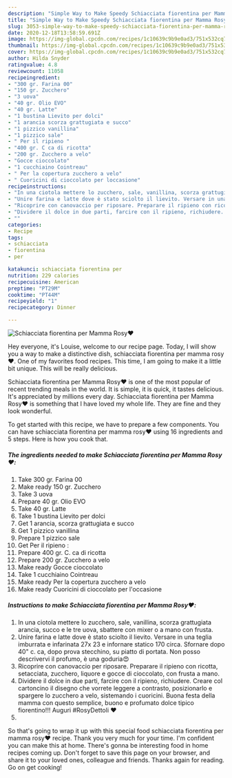```yaml
---
description: "Simple Way to Make Speedy Schiacciata fiorentina per Mamma Rosy❤️"
title: "Simple Way to Make Speedy Schiacciata fiorentina per Mamma Rosy❤️"
slug: 3053-simple-way-to-make-speedy-schiacciata-fiorentina-per-mamma-rosy
date: 2020-12-18T13:58:59.691Z
image: https://img-global.cpcdn.com/recipes/1c10639c9b9e0ad3/751x532cq70/schiacciata-fiorentina-per-mamma-rosy❤️-recipe-main-photo.jpg
thumbnail: https://img-global.cpcdn.com/recipes/1c10639c9b9e0ad3/751x532cq70/schiacciata-fiorentina-per-mamma-rosy❤️-recipe-main-photo.jpg
cover: https://img-global.cpcdn.com/recipes/1c10639c9b9e0ad3/751x532cq70/schiacciata-fiorentina-per-mamma-rosy❤️-recipe-main-photo.jpg
author: Hilda Snyder
ratingvalue: 4.8
reviewcount: 11058
recipeingredient:
- "300 gr. Farina 00"
- "150 gr. Zucchero"
- "3 uova"
- "40 gr. Olio EVO"
- "40 gr. Latte"
- "1 bustina Lievito per dolci"
- "1 arancia scorza grattugiata e succo"
- "1 pizzico vanillina"
- "1 pizzico sale"
- " Per il ripieno "
- "400 gr. C ca di ricotta"
- "200 gr. Zucchero a velo"
- "Gocce cioccolato"
- "1 cucchiaino Cointreau"
- " Per la copertura zucchero a velo"
- " Cuoricini di cioccolato per loccasione"
recipeinstructions:
- "In una ciotola mettere lo zucchero, sale, vanillina, scorza grattugiata arancia, succo e le tre uova, sbattere con mixer o a mano con frusta."
- "Unire farina e latte dove è stato sciolto il lievito. Versare in una teglia imburrata e infarinata 27x 23 e infornare statico 170 circa. Sfornare dopo 40&#34; c. ca, dopo prova stecchino, su piatto di portata. Non posso descrivervi il profumo, è una goduria😍"
- "Ricoprire con canovaccio per riposare. Preparare il ripieno con ricotta, setacciata, zucchero, liquore e gocce di cioccolato, con frusta a mano."
- "Dividere il dolce in due parti, farcire con il ripieno, richiudere. Creare col cartoncino il disegno che vorrete leggere a contrasto, posizionarlo e spargere lo zucchero a velo, sistemando i cuoricini. Buona festa della mamma con questo semplice, buono e profumato dolce tipico fiorentino!!! Auguri #RosyDettoli ❤️"
- ""
categories:
- Recipe
tags:
- schiacciata
- fiorentina
- per

katakunci: schiacciata fiorentina per 
nutrition: 229 calories
recipecuisine: American
preptime: "PT29M"
cooktime: "PT44M"
recipeyield: "1"
recipecategory: Dinner

---
```



![Schiacciata fiorentina per Mamma Rosy❤️](https://img-global.cpcdn.com/recipes/1c10639c9b9e0ad3/751x532cq70/schiacciata-fiorentina-per-mamma-rosy❤️-recipe-main-photo.jpg)

Hey everyone, it's Louise, welcome to our recipe page. Today, I will show you a way to make a distinctive dish, schiacciata fiorentina per mamma rosy❤️. One of my favorites food recipes. This time, I am going to make it a little bit unique. This will be really delicious.



Schiacciata fiorentina per Mamma Rosy❤️ is one of the most popular of recent trending meals in the world. It is simple, it is quick, it tastes delicious. It's appreciated by millions every day. Schiacciata fiorentina per Mamma Rosy❤️ is something that I have loved my whole life. They are fine and they look wonderful.


To get started with this recipe, we have to prepare a few components. You can have schiacciata fiorentina per mamma rosy❤️ using 16 ingredients and 5 steps. Here is how you cook that.

<!--inarticleads1-->

##### The ingredients needed to make Schiacciata fiorentina per Mamma Rosy❤️:

1. Take 300 gr. Farina 00
1. Make ready 150 gr. Zucchero
1. Take 3 uova
1. Prepare 40 gr. Olio EVO
1. Take 40 gr. Latte
1. Take 1 bustina Lievito per dolci
1. Get 1 arancia, scorza grattugiata e succo
1. Get 1 pizzico vanillina
1. Prepare 1 pizzico sale
1. Get  Per il ripieno :
1. Prepare 400 gr. C. ca di ricotta
1. Prepare 200 gr. Zucchero a velo
1. Make ready Gocce cioccolato
1. Take 1 cucchiaino Cointreau
1. Make ready  Per la copertura zucchero a velo
1. Make ready  Cuoricini di cioccolato per l&#39;occasione




<!--inarticleads2-->

##### Instructions to make Schiacciata fiorentina per Mamma Rosy❤️:

1. In una ciotola mettere lo zucchero, sale, vanillina, scorza grattugiata arancia, succo e le tre uova, sbattere con mixer o a mano con frusta.
1. Unire farina e latte dove è stato sciolto il lievito. Versare in una teglia imburrata e infarinata 27x 23 e infornare statico 170 circa. Sfornare dopo 40&#34; c. ca, dopo prova stecchino, su piatto di portata. Non posso descrivervi il profumo, è una goduria😍
1. Ricoprire con canovaccio per riposare. Preparare il ripieno con ricotta, setacciata, zucchero, liquore e gocce di cioccolato, con frusta a mano.
1. Dividere il dolce in due parti, farcire con il ripieno, richiudere. Creare col cartoncino il disegno che vorrete leggere a contrasto, posizionarlo e spargere lo zucchero a velo, sistemando i cuoricini. Buona festa della mamma con questo semplice, buono e profumato dolce tipico fiorentino!!! Auguri #RosyDettoli ❤️
1. 




So that's going to wrap it up with this special food schiacciata fiorentina per mamma rosy❤️ recipe. Thank you very much for your time. I'm confident you can make this at home. There's gonna be interesting food in home recipes coming up. Don't forget to save this page on your browser, and share it to your loved ones, colleague and friends. Thanks again for reading. Go on get cooking!

